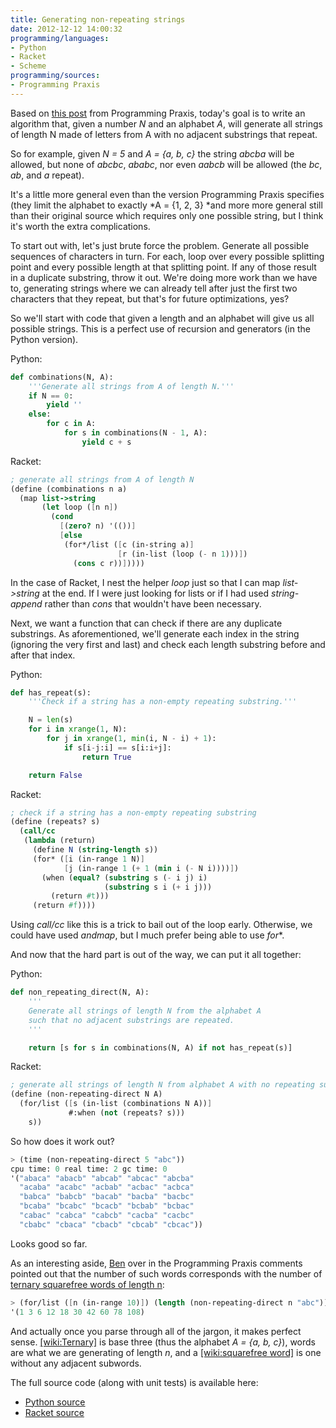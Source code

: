 ```yaml
---
title: Generating non-repeating strings
date: 2012-12-12 14:00:32
programming/languages:
- Python
- Racket
- Scheme
programming/sources:
- Programming Praxis
---
```

Based on <a title="Programming Praxis: Stepwise Program Development: A Heuristic Algorithm" href="http://programmingpraxis.com/2012/12/11/stepwise-program-development-a-heuristic-algorithm/">this post</a> from Programming Praxis, today's goal is to write an algorithm that, given a number *N* and an alphabet *A*, will generate all strings of length N made of letters from A with no adjacent substrings that repeat.

So for example, given *N = 5* and *A = {a, b, c}* the string *abcba* will be allowed, but none of *abcbc*, *ababc*, nor even *aabcb* will be allowed (the *bc*, *ab*, and *a* repeat).

It's a little more general even than the version Programming Praxis specifies (they limit the alphabet to exactly *A = {1, 2, 3} *and more more general still than their original source which requires only one possible string, but I think it's worth the extra complications.

<!--more-->

To start out with, let's just brute force the problem. Generate all possible sequences of characters in turn. For each, loop over every possible splitting point and every possible length at that splitting point. If any of those result in a duplicate substring, throw it out. We're doing more work than we have to, generating strings where we can already tell after just the first two characters that they repeat, but that's for future optimizations, yes?

So we'll start with code that given a length and an alphabet will give us all possible strings. This is a perfect use of recursion and generators (in the Python version).

Python:
```python
def combinations(N, A):
	'''Generate all strings from A of length N.'''
	if N == 0:
		yield ''
	else:
		for c in A:
			for s in combinations(N - 1, A):
				yield c + s
```

Racket:
```scheme
; generate all strings from A of length N
(define (combinations n a)
  (map list->string
       (let loop ([n n])
         (cond
           [(zero? n) '(())]
           [else
            (for*/list ([c (in-string a)]
                        [r (in-list (loop (- n 1)))])
              (cons c r))]))))
```

In the case of Racket, I nest the helper *loop* just so that I can map *list->string* at the end. If I were just looking for lists or if I had used *string-append* rather than *cons* that wouldn't have been necessary.

Next, we want a function that can check if there are any duplicate substrings. As aforementioned, we'll generate each index in the string (ignoring the very first and last) and check each length substring before and after that index.

Python:
```python
def has_repeat(s):
	'''Check if a string has a non-empty repeating substring.'''

	N = len(s)
	for i in xrange(1, N):
		for j in xrange(1, min(i, N - i) + 1):
			if s[i-j:i] == s[i:i+j]:
				return True

	return False
```

Racket:
```scheme
; check if a string has a non-empty repeating substring
(define (repeats? s)
  (call/cc
   (lambda (return)
     (define N (string-length s))
     (for* ([i (in-range 1 N)]
            [j (in-range 1 (+ 1 (min i (- N i))))])
       (when (equal? (substring s (- i j) i)
                     (substring s i (+ i j)))
         (return #t)))
     (return #f))))
```

Using *call/cc* like this is a trick to bail out of the loop early. Otherwise, we could have used *andmap*, but I much prefer being able to use *for**.

And now that the hard part is out of the way, we can put it all together:

Python:
```python
def non_repeating_direct(N, A):
	'''
	Generate all strings of length N from the alphabet A
	such that no adjacent substrings are repeated.
	'''

	return [s for s in combinations(N, A) if not has_repeat(s)]
```

Racket:
```scheme
; generate all strings of length N from alphabet A with no repeating substrings
(define (non-repeating-direct N A)
  (for/list ([s (in-list (combinations N A))]
             #:when (not (repeats? s)))
    s))
```

So how does it work out?

```scheme
> (time (non-repeating-direct 5 "abc"))
cpu time: 0 real time: 2 gc time: 0
'("abaca" "abacb" "abcab" "abcac" "abcba"
  "acaba" "acabc" "acbab" "acbac" "acbca"
  "babca" "babcb" "bacab" "bacba" "bacbc"
  "bcaba" "bcabc" "bcacb" "bcbab" "bcbac"
  "cabac" "cabca" "cabcb" "cacba" "cacbc"
  "cbabc" "cbaca" "cbacb" "cbcab" "cbcac"))
```

Looks good so far.

As an interesting aside, <a href="http://gravatar.com/benmmurphy">Ben</a> over in the Programming Praxis comments pointed out that the number of such words corresponds with the number of <a href="http://oeis.org/A006156" title="OEIS Sequence number A006156">ternary squarefree words of length n</a>:
```scheme
> (for/list ([n (in-range 10)]) (length (non-repeating-direct n "abc")))
'(1 3 6 12 18 30 42 60 78 108)
```

And actually once you parse through all of the jargon, it makes perfect sense. [[wiki:Ternary]]() is base three (thus the alphabet *A = {a, b, c}*), words are what we are generating of length *n*, and a [[wiki:squarefree word]]() is one without any adjacent subwords.

The full source code (along with unit tests) is available here:
- <a href="https://github.com/jpverkamp/small-projects/blob/master/blog/non-repeating-strings.py" title="Python non-repeating strings source on GitHub">Python source</a>
- <a href="https://github.com/jpverkamp/small-projects/blob/master/blog/non-repeating-strings.rkt" title="Racket non-repeating strings source on GitHub">Racket source</a>
